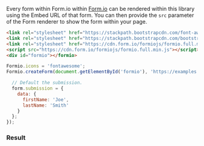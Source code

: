 Every form within Form.io within [Form.io](https://form.io) can be rendered within this library using the Embed URL of that form. You can then provide the ```src``` parameter of the Form renderer to show the form within your page.

```html
<link rel="stylesheet" href="https://stackpath.bootstrapcdn.com/font-awesome/4.7.0/css/font-awesome.min.css">
<link rel="stylesheet" href="https://stackpath.bootstrapcdn.com/bootstrap/4.1.3/css/bootstrap.min.css">
<link rel="stylesheet" href="https://cdn.form.io/formiojs/formio.full.min.css">
<script src="https://cdn.form.io/formiojs/formio.full.min.js"></script>
<div id="formio"></formio>
```

```js
Formio.icons = 'fontawesome';
Formio.createForm(document.getElementById('formio'), 'https://examples.form.io/example').then((form) => {

  // Default the submission.
  form.submission = {
    data: {
      firstName: 'Joe',
      lastName: 'Smith'
    }
  };
});
```

<h3>Result</h3>
<div class="card card-body bg-light">
<div id="formio"></div>
<script type="text/javascript">
window.onload = function() {
Formio.createForm(document.getElementById('formio'), 'https://examples.form.io/example').then((form) => {
  form.submission = {
    data: {
      firstName: 'Joe',
      lastName: 'Smith'
    }
  };
  form.on('render', function() {
    console.log('Rendered!');
  });
  form.on('change', function(value) {
      console.log(value);
  });
  form.on('submit', function(submission) {
    console.log(submission);
  });
});
};
</script>
</div>
